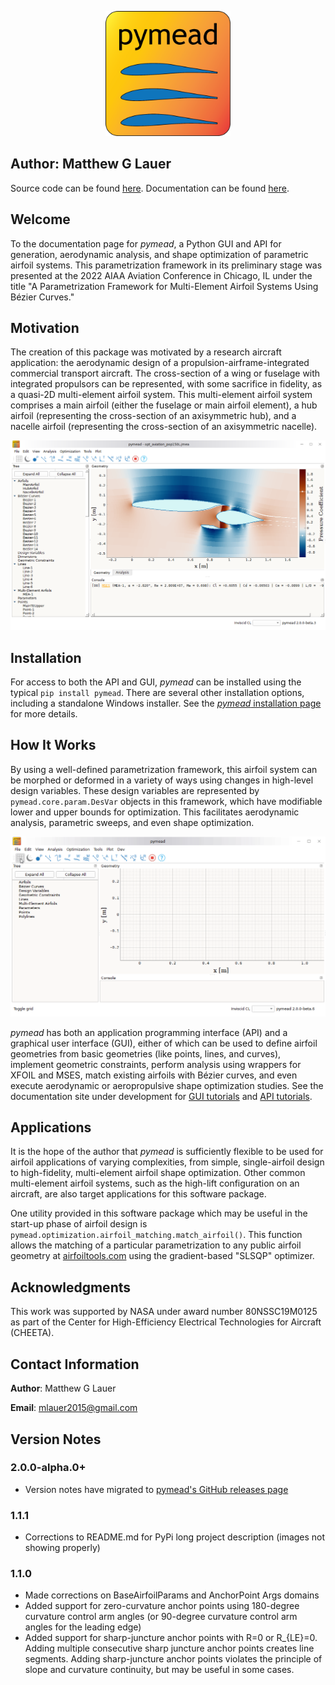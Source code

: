 <p align="center">
<img src="https://raw.githubusercontent.com/mlau154/pymead/dev/pymead/icons/pymead-logo.png" alt="pymead logo" width="200">
</p>

## Author: Matthew G Lauer

Source code can be found [here](https://github.com/mlau154/pymead). 
Documentation can be found [here](https://pymead.readthedocs.io/en/latest/).

## Welcome
To the documentation page for *pymead*, a Python GUI and API for generation, aerodynamic analysis, and shape 
optimization of parametric airfoil systems. This parametrization framework in its preliminary stage was presented at the 
2022 AIAA Aviation Conference in Chicago, IL under the title
"A Parametrization Framework for Multi-Element Airfoil Systems Using Bézier Curves."

## Motivation

The creation of this package was motivated by a research aircraft application: the aerodynamic design of a
propulsion-airframe-integrated commercial transport aircraft. The cross-section of a wing or fuselage with integrated
propulsors can be represented, with some sacrifice in fidelity, as a quasi-2D multi-element airfoil system. This
multi-element airfoil system comprises a main airfoil (either the fuselage or main airfoil element), a hub
airfoil (representing the cross-section of an axisymmetric hub), and a nacelle airfoil (representing the cross-section
of an axisymmetric nacelle).

<p align="center">
<img src="https://raw.githubusercontent.com/mlau154/pymead/dev/docs/source/images/pymead_main_screenshot_light.PNG" alt="pressure coefficient contours of an aeropropulsive system" width="700">
</p>

## Installation

For access to both the API and GUI, *pymead* can be installed using the typical `pip install pymead`.
There are several other installation options, including a standalone Windows installer.
See the [*pymead* installation page](https://pymead.readthedocs.io/en/latest/install.html) for more details.

## How It Works

By using a well-defined parametrization framework, this airfoil system can be morphed or deformed in a variety of ways
using changes in high-level design variables. These design variables are represented by
`pymead.core.param.DesVar` objects in this framework, which have modifiable lower and upper bounds for optimization. 
This facilitates aerodynamic analysis, parametric sweeps, and even shape optimization.

<p align="center">
<img src="https://raw.githubusercontent.com/mlau154/pymead/dev/docs/source/images/desvar_mod_light.gif" alt="dynamic modification of airfoil design variables" width="700">
</p>

*pymead* has both an application programming interface (API) and a graphical user interface (GUI), either of which
can be used to define airfoil geometries from basic geometries (like points, lines, and curves), implement
geometric constraints, perform analysis using wrappers for XFOIL and MSES, match existing airfoils with Bézier curves,
and even execute aerodynamic or aeropropulsive shape optimization studies. See the documentation site under
development for [GUI tutorials](https://pymead.readthedocs.io/en/latest/gui.html) and 
[API tutorials](https://pymead.readthedocs.io/en/latest/tutorials.html).



## Applications

It is the hope of the author that *pymead* is sufficiently flexible to be used for airfoil applications of
varying complexities, from simple, single-airfoil design to high-fidelity, multi-element airfoil shape optimization.
Other common multi-element airfoil systems, such as the high-lift configuration on an aircraft, are also target
applications for this software package.

One utility provided in this software package which may be useful in the start-up phase of airfoil design is
`pymead.optimization.airfoil_matching.match_airfoil()`. This function allows the matching of a particular 
parametrization to any public airfoil geometry at [airfoiltools.com](http://airfoiltools.com/) using the gradient-based "SLSQP"
optimizer.

## Acknowledgments

This work was supported by NASA under award number 80NSSC19M0125 as part of the Center for High-Efficiency Electrical
Technologies for Aircraft (CHEETA).

## Contact Information

**Author**: Matthew G Lauer

**Email**: mlauer2015@gmail.com

## Version Notes

### 2.0.0-alpha.0+

- Version notes have migrated to [pymead's GitHub releases page](https://github.com/mlau154/pymead/releases)

### 1.1.1

- Corrections to README.md for PyPi long project description (images not showing properly)

### 1.1.0

- Made corrections on BaseAirfoilParams and AnchorPoint Args domains
- Added support for zero-curvature anchor points
using 180-degree curvature control arm angles (or 90-degree curvature control arm angles for the leading edge)
- Added support for sharp-juncture anchor points with R=0 or R_{LE}=0. Adding multiple consecutive sharp
juncture anchor points creates line segments. Adding sharp-juncture anchor points violates the principle of slope and
curvature continuity, but may be useful in some cases.
